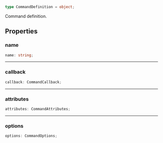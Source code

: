 ```ts
type CommandDefinition = object;
```

Command definition.

## Properties

### name

```ts
name: string;
```

***

### callback

```ts
callback: CommandCallback;
```

***

### attributes

```ts
attributes: CommandAttributes;
```

***

### options

```ts
options: CommandOptions;
```
